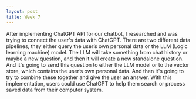 ```yaml
---
layout: post
title: Week 7
---
```


After implementing ChatGPT API for our chatbot, I researched and was trying to connect the user's data with ChatGPT. There are two different data pipelines, they either query the user’s own personal data or the LLM (Logic learning machine) model. The LLM will take something from chat history or maybe a new question, and then it will create a new standalone question. And it's going to send this question to either the LLM model or to the vector store, which contains the user’s own personal data. And then it's going to try to combine these together and give the user an answer. With this implementation, users could use ChatGPT to help them search or process saved data from their computer system. 
